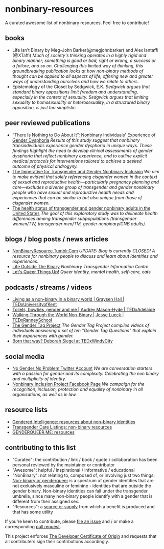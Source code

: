 # nonbinary-resources
A curated awesome list of nonbinary resources. Feel free to contribute!

## books
* Life Isn't Binary by Meg-John Barker(@megjohnbarker) and Alex Iantaffi (@XTaffi) *Much of society's thinking operates in a highly rigid and binary manner; something is good or bad, right or wrong, a success or a failure, and so on. Challenging this limited way of thinking, this groundbreaking publication looks at how non-binary methods of thought can be applied to all aspects of life, offering new and greater ways of understanding ourselves and how we relate to others.*
* Epistemology of the Closet by Sedgwick, E.K. *Sedgwick argues that standard binary oppositions limit freedom and understanding, especially in the context of sexuality. Sedgwick argues that limiting sexuality to homosexuality or heterosexuality, in a structured binary opposition, is just too simplistic.*
## peer reviewed publications
* [“There Is Nothing to Do About It”: Nonbinary Individuals' Experience of Gender Dysphoria](https://www.liebertpub.com/doi/abs/10.1089/trgh.2020.0041) *Results of this study suggest that nonbinary transindividuals experience gender dysphoria in unique ways. These findings highlight the need to develop clinical assessments of gender dysphoria that reflect nonbinary experience, and to outline explicit medical protocols for interventions tailored to achieve a desired outcome of physical androgyny.*
* [The Imperative for Transgender and Gender Nonbinary Inclusion](https://www.ncbi.nlm.nih.gov/pmc/articles/PMC7170432/) *We aim to make evident that solely referencing cisgender women in the context of sexual and reproductive health—particularly pregnancy planning and care—excludes a diverse group of transgender and gender nonbinary people who have sexual and reproductive health needs and experiences that can be similar to but also unique from those of cisgender women.*
* [The health status of transgender and gender nonbinary adults in the United States](https://journals.plos.org/plosone/article?id=10.1371/journal.pone.0228765) *The goal of this exploratory study was to delineate health differences among transgender subpopulations (transgender women/TW, transgender men/TM, gender nonbinary/GNB adults).*

## blogs / blog posts / news articles
* [NonBinaryResource.Tumblr.Com](https://nonbinaryresource.tumblr.com/) *UPDATE: Blog is currently CLOSED! A resource for nonbinary people to discuss and learn about identities and experiences.*
* [Life Outside The Binary](https://lifeoutsidethebinary.com/) *Nonbinary Transgender Information Centre*
* [Let's Queer Things Up!](https://letsqueerthingsup.com/) *Queer identity, mental health, self-care, cats*

## podcasts / streams / videos
* [Living as a non-binary in a binary world | Graysen Hall | TEDxUniversityofKent](https://www.youtube.com/watch?v=7pvLDHFCEWk)
* [Toilets, bowties, gender and me | Audrey Mason-Hyde | TEDxAdelaide](https://www.youtube.com/watch?v=NCLoNwVJA-0)
* [Walking Through the World Non-Binary | Jesse Lueck | TEDxRanneySchool](https://www.youtube.com/watch?v=OKJjwTEfaKc)
* [The Gender Tag Project](https://www.youtube.com/playlist?list=PLFS4s3pfLP1xEfB_1Rsi52EwbOdR3hCK2) *The Gender Tag Project compiles videos of individuals answering a set of ten "Gender Tag Questions" that explain their experiences with gender.*
* [Born that way? Deborah Siegel at TEDxWindyCity](https://www.youtube.com/watch?v=jM-PNwUHEQ8)

## social media
* [No Gender No Problem Twitter Account](https://twitter.com/ngendernproblem) *We are conversation starters with a passion for gender and its complexity. Celebrating the non binary and multiplicity of identity.*
* [Nonbinary Inclusion Project Facebook Page](https://www.facebook.com/nonbinaryuk/) *We campaign for the recognition, inclusion, protection and equality of nonbinary in all organisations, as well as in law.*

## resource lists
* [Gendered Intelligence: resources about non-binary identities](http://genderedintelligence.co.uk/projects/kip/transidentities/resources-nb)
* [Transgender Care Listings: non-binary resources](http://transcaresite.org/?page_id=988)
* [GENDERQUEER.ME: resources](https://genderqueer.me/resources/)

## contributing to this list
* "Curated": the contribution / link / book / quote / collaboration has been personal reviewed by the maintainer or contributor
* "Awesome": helpful / inspirational / informative / educational
* "NonBinary": not relating to, composed of, or involving just two things; [Non-binary or genderqueer](https://en.wikipedia.org/wiki/Non-binary_gender) is a spectrum of gender identities that are not exclusively masculine or feminine - identities that are outside the gender binary. Non-binary identities can fall under the transgender umbrella, since many non-binary people identify with a gender that is different from their assigned sex.
* "Resources": a [source or supply](https://en.wikipedia.org/wiki/Resource) from which a benefit is produced and that has some utility

If you're keen to contribute, please [file an issue](https://github.com/rainleander/nonbinary-resources/issues) and / or make a corresponding [pull request](https://github.com/rainleander/nonbinary-resources/pulls).

This project enforces [The Developer Certificate of Origin](https://developercertificate.org/) and requests that all contributers sign their contributions accordingly.
